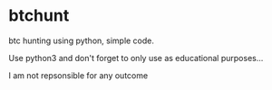 # btchunt
btc hunting using python, simple code.

Use python3 and don't forget to only use as educational purposes...

I am not repsonsible for any outcome
